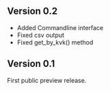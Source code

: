 Version 0.2
-----------

- Added Commandline interface
- Fixed csv output
- Fixed get_by_kvk() method

Version 0.1
-----------

First public preview release.